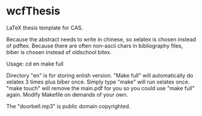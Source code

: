 wcfThesis
=========

LaTeX thesis template for CAS.

Because the abstract needs to write in chinese, so xelatex is chosen instead of pdftex.
Because there are often non-ascii chars in bibliography files, biber is chosen instead of oldschool bitex.

Usage:
cd en
make full

Directory "en" is for storing enlish version. "Make full" will automatically do xelatex 3 times plus biber once. Simply type "make" will run xelatex once.
"make touch" will remove the main.pdf for you so you could use "make full" again.
Modify Makefile on demands of your own.

The "doorbell.mp3" is public domain copyrighted.
